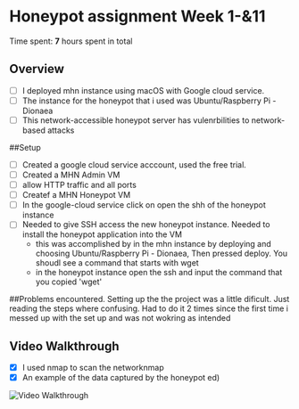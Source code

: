 # Honeypot assignment Week 1-&11

Time spent: **7** hours spent in total

## Overview
- [ ] I deployed mhn instance using macOS with Google cloud service. 
- [ ] The instance for the honeypot that i used was Ubuntu/Raspberry Pi - Dionaea
- [ ] This network-accessible honeypot server has vulenrbilities to network-based attacks

##Setup 
- [ ] Created a google cloud service acccount, used the free trial.
- [ ] Created a MHN Admin VM
- [ ] allow HTTP traffic and all ports
- [ ] Createf a MHN Honeypot VM
- [ ] In the google-cloud service click on open the shh of the honeypot instance
- [ ] Needed to give SSH access the new honeypot instance. Needed to install the honeypot application into the VM 
     - this was accomplished by in the mhn instance by deploying and choosing Ubuntu/Raspberry Pi - Dionaea, Then pressed
     deploy. You shoudl see a command that starts with wget
     - in the honeypot instance open the ssh and input the command that you copied 'wget'
     
##Problems encountered. 
Setting up the the project was a little dificult. Just reading the steps where confusing. Had to do it 2 times
since the first time i messed up with the set up and was not wokring as intended

## Video Walkthrough

- [x] I used nmap to scan the networknmap
- [x] An example of the data captured by the honeypot ed)

<img src='http://g.recordit.co/Srs1O8uIEP.gif' title='Video Walkthrough' width='' alt='Video Walkthrough' />
